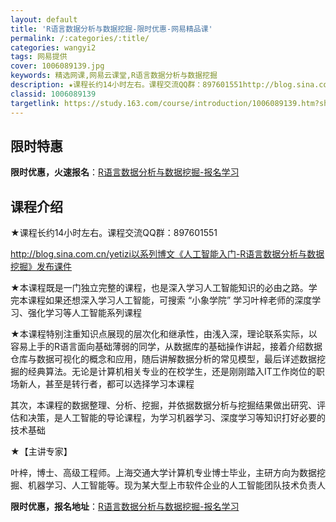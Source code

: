 ```yaml
---
layout: default
title: 'R语言数据分析与数据挖掘-限时优惠-网易精品课'
permalink: /:categories/:title/
categories: wangyi2
tags: 网易提供
cover: 1006089139.jpg
keywords: 精选网课,网易云课堂,R语言数据分析与数据挖掘
description: ★课程长约14小时左右。课程交流QQ群：897601551http://blog.sina.com.cn/yetizi以
classid: 1006089139
targetlink: https://study.163.com/course/introduction/1006089139.htm?share=1&shareId=1025206652&utm_campaign=share&utm_medium=iphoneShare&utm_source=&utm_u=1025206652
---
```


## 限时特惠

**限时优惠，火速报名**：[R语言数据分析与数据挖掘-报名学习](https://study.163.com/course/introduction/1006089139.htm?share=1&shareId=1025206652&utm_campaign=share&utm_medium=iphoneShare&utm_source=&utm_u=1025206652)

## 课程介绍

★课程长约14小时左右。课程交流QQ群：897601551

http://blog.sina.com.cn/yetizi以系列博文《人工智能入门-R语言数据分析与数据挖掘》发布课件



★本课程既是一门独立完整的课程，也是深入学习人工智能知识的必由之路。学完本课程如果还想深入学习人工智能，可搜索 “小象学院” 学习叶梓老师的深度学习、强化学习等人工智能系列课程



★本课程特别注重知识点展现的层次化和继承性，由浅入深，理论联系实际，以容易上手的R语言面向基础薄弱的同学，从数据库的基础操作讲起，接着介绍数据仓库与数据可视化的概念和应用，随后讲解数据分析的常见模型，最后详述数据挖掘的经典算法。无论是计算机相关专业的在校学生，还是刚刚踏入IT工作岗位的职场新人，甚至是转行者，都可以选择学习本课程



其次，本课程的数据整理、分析、挖掘，并依据数据分析与挖掘结果做出研究、评估和决策，是人工智能的导论课程，为学习机器学习、深度学习等知识打好必要的技术基础



★【主讲专家】

叶梓，博士、高级工程师。上海交通大学计算机专业博士毕业，主研方向为数据挖掘、机器学习、人工智能等。现为某大型上市软件企业的人工智能团队技术负责人

**限时优惠，报名地址**：[R语言数据分析与数据挖掘-报名学习](https://study.163.com/course/introduction/1006089139.htm?share=1&shareId=1025206652&utm_campaign=share&utm_medium=iphoneShare&utm_source=&utm_u=1025206652)

